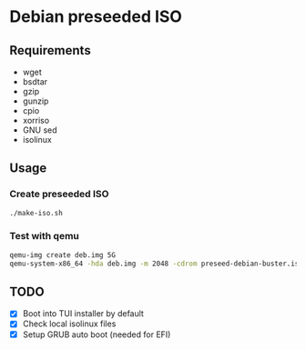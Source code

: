 # Debian preseeded ISO

## Requirements

- wget
- bsdtar
- gzip
- gunzip
- cpio
- xorriso
- GNU sed
- isolinux

## Usage

### Create preseeded ISO

```sh
./make-iso.sh
```

### Test with qemu

```sh
qemu-img create deb.img 5G
qemu-system-x86_64 -hda deb.img -m 2048 -cdrom preseed-debian-buster.iso
```

## TODO

- [x] Boot into TUI installer by default
- [x] Check local isolinux files
- [x] Setup GRUB auto boot (needed for EFI)
